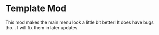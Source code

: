 # Template Mod

This mod makes the main menu look a little bit better! It does have bugs tho... I will fix them in later updates.
